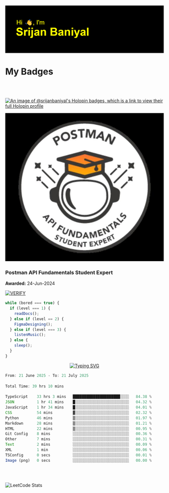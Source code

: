 ![Header](./header.png)

# My Badges

<Br />
<Br />

[![An image of @srijanbaniyal's Holopin badges, which is a link to view their full Holopin profile](https://holopin.me/srijanbaniyal)](https://holopin.io/@srijanbaniyal)

[![Postman API Fundamentals Student Expert](/Postman.jpeg)](https://api.badgr.io/public/assertions/r9BLLy0oTfKJBbkGuDI1zA)

### Postman API Fundamentals Student Expert

**Awarded:** 24-Jun-2024

[![VERIFY](https://img.shields.io/badge/VERIFY-blue)](https://badgecheck.io?url=https%3A%2F%2Fapi.badgr.io%2Fpublic%2Fassertions%2Fr9BLLy0oTfKJBbkGuDI1zA)

```javascript
while (bored === true) {
  if (level === 1) {
    readDocs();
  } else if (level == 2) {
    FigmaDesigning();
  } else if (level === 3) {
    listenMusic();
  } else {
    sleep();
  }
}
```

<p align="center">
  <a href="https://git.io/typing-svg"><img src="https://readme-typing-svg.demolab.com?font=Tilt+Prism&size=30&pause=1000&color=0FF75B&center=true&vCenter=true&width=800&height=80&lines=Time+spent+on+various+Programming+languages" alt="Typing SVG" /></a>
</p>

<!--START_SECTION:waka-->

```TypeScript
From: 21 June 2025 - To: 21 July 2025

Total Time: 39 hrs 10 mins

TypeScript    33 hrs 3 mins   █████████████████████░░░░   84.38 %
JSON          1 hr 41 mins    █░░░░░░░░░░░░░░░░░░░░░░░░   04.32 %
JavaScript    1 hr 34 mins    █░░░░░░░░░░░░░░░░░░░░░░░░   04.01 %
CSS           54 mins         ▓░░░░░░░░░░░░░░░░░░░░░░░░   02.32 %
Python        46 mins         ▒░░░░░░░░░░░░░░░░░░░░░░░░   01.97 %
Markdown      28 mins         ▒░░░░░░░░░░░░░░░░░░░░░░░░   01.21 %
HTML          22 mins         ▒░░░░░░░░░░░░░░░░░░░░░░░░   00.95 %
Git Config    8 mins          ░░░░░░░░░░░░░░░░░░░░░░░░░   00.36 %
Other         7 mins          ░░░░░░░░░░░░░░░░░░░░░░░░░   00.31 %
Text          2 mins          ░░░░░░░░░░░░░░░░░░░░░░░░░   00.09 %
XML           1 min           ░░░░░░░░░░░░░░░░░░░░░░░░░   00.06 %
TSConfig      0 secs          ░░░░░░░░░░░░░░░░░░░░░░░░░   00.01 %
Image (png)   0 secs          ░░░░░░░░░░░░░░░░░░░░░░░░░   00.00 %
```

<!--END_SECTION:waka-->

<Br />
<Br />

![LeetCode Stats](https://leetcard.jacoblin.cool/Srijan-Baniyal?theme=dark&font=Rasa&ext=contest)
